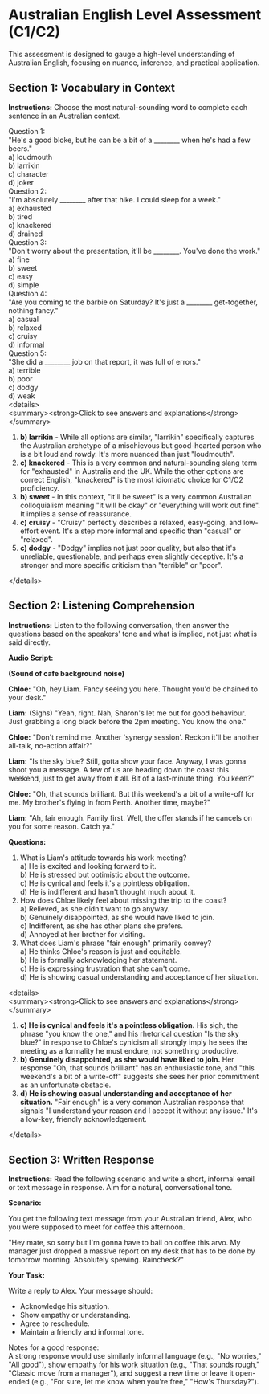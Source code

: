 # Australian English Level Assessment (C1/C2)

This assessment is designed to gauge a high-level understanding of Australian English, focusing on nuance, inference, and practical application.

## Section 1: Vocabulary in Context

**Instructions:** Choose the most natural-sounding word to complete each sentence in an Australian context.

Question 1:  
"He's a good bloke, but he can be a bit of a \_\_\_\_\_\_\_\_ when he's had a few beers."  
a) loudmouth  
b) larrikin  
c) character  
d) joker  
Question 2:  
"I'm absolutely \_\_\_\_\_\_\_\_ after that hike. I could sleep for a week."  
a) exhausted  
b) tired  
c) knackered  
d) drained  
Question 3:  
"Don't worry about the presentation, it'll be \_\_\_\_\_\_\_\_. You've done the work."  
a) fine  
b) sweet  
c) easy  
d) simple  
Question 4:  
"Are you coming to the barbie on Saturday? It's just a \_\_\_\_\_\_\_\_ get-together, nothing fancy."  
a) casual  
b) relaxed  
c) cruisy  
d) informal  
Question 5:  
"She did a \_\_\_\_\_\_\_\_ job on that report, it was full of errors."  
a) terrible  
b) poor  
c) dodgy  
d) weak  
\<details\>  
\<summary\>\<strong\>Click to see answers and explanations\</strong\>\</summary\>

1. **b) larrikin** \- While all options are similar, "larrikin" specifically captures the Australian archetype of a mischievous but good-hearted person who is a bit loud and rowdy. It's more nuanced than just "loudmouth".  
2. **c) knackered** \- This is a very common and natural-sounding slang term for "exhausted" in Australia and the UK. While the other options are correct English, "knackered" is the most idiomatic choice for C1/C2 proficiency.  
3. **b) sweet** \- In this context, "it'll be sweet" is a very common Australian colloquialism meaning "it will be okay" or "everything will work out fine". It implies a sense of reassurance.  
4. **c) cruisy** \- "Cruisy" perfectly describes a relaxed, easy-going, and low-effort event. It's a step more informal and specific than "casual" or "relaxed".  
5. **c) dodgy** \- "Dodgy" implies not just poor quality, but also that it's unreliable, questionable, and perhaps even slightly deceptive. It's a stronger and more specific criticism than "terrible" or "poor".

\</details\>

## Section 2: Listening Comprehension

**Instructions:** Listen to the following conversation, then answer the questions based on the speakers' tone and what is implied, not just what is said directly.

**Audio Script:**

**(Sound of cafe background noise)**

**Chloe:** "Oh, hey Liam. Fancy seeing you here. Thought you'd be chained to your desk."

**Liam:** (Sighs) "Yeah, right. Nah, Sharon's let me out for good behaviour. Just grabbing a long black before the 2pm meeting. You know the one."

**Chloe:** "Don't remind me. Another 'synergy session'. Reckon it'll be another all-talk, no-action affair?"

**Liam:** "Is the sky blue? Still, gotta show your face. Anyway, I was gonna shoot you a message. A few of us are heading down the coast this weekend, just to get away from it all. Bit of a last-minute thing. You keen?"

**Chloe:** "Oh, that sounds brilliant. But this weekend's a bit of a write-off for me. My brother's flying in from Perth. Another time, maybe?"

**Liam:** "Ah, fair enough. Family first. Well, the offer stands if he cancels on you for some reason. Catch ya."

**Questions:**

1. What is Liam's attitude towards his work meeting?  
   a) He is excited and looking forward to it.  
   b) He is stressed but optimistic about the outcome.  
   c) He is cynical and feels it's a pointless obligation.  
   d) He is indifferent and hasn't thought much about it.  
2. How does Chloe likely feel about missing the trip to the coast?  
   a) Relieved, as she didn't want to go anyway.  
   b) Genuinely disappointed, as she would have liked to join.  
   c) Indifferent, as she has other plans she prefers.  
   d) Annoyed at her brother for visiting.  
3. What does Liam's phrase "fair enough" primarily convey?  
   a) He thinks Chloe's reason is just and equitable.  
   b) He is formally acknowledging her statement.  
   c) He is expressing frustration that she can't come.  
   d) He is showing casual understanding and acceptance of her situation.

\<details\>  
\<summary\>\<strong\>Click to see answers and explanations\</strong\>\</summary\>

1. **c) He is cynical and feels it's a pointless obligation.** His sigh, the phrase "you know the one," and his rhetorical question "Is the sky blue?" in response to Chloe's cynicism all strongly imply he sees the meeting as a formality he must endure, not something productive.  
2. **b) Genuinely disappointed, as she would have liked to join.** Her response "Oh, that sounds brilliant" has an enthusiastic tone, and "this weekend's a bit of a write-off" suggests she sees her prior commitment as an unfortunate obstacle.  
3. **d) He is showing casual understanding and acceptance of her situation.** "Fair enough" is a very common Australian response that signals "I understand your reason and I accept it without any issue." It's a low-key, friendly acknowledgement.

\</details\>

## Section 3: Written Response

**Instructions:** Read the following scenario and write a short, informal email or text message in response. Aim for a natural, conversational tone.

**Scenario:**

You get the following text message from your Australian friend, Alex, who you were supposed to meet for coffee this afternoon.

"Hey mate, so sorry but I'm gonna have to bail on coffee this arvo. My manager just dropped a massive report on my desk that has to be done by tomorrow morning. Absolutely spewing. Raincheck?"

**Your Task:**

Write a reply to Alex. Your message should:

* Acknowledge his situation.  
* Show empathy or understanding.  
* Agree to reschedule.  
* Maintain a friendly and informal tone.

Notes for a good response:  
A strong response would use similarly informal language (e.g., "No worries," "All good"), show empathy for his work situation (e.g., "That sounds rough," "Classic move from a manager"), and suggest a new time or leave it open-ended (e.g., "For sure, let me know when you're free," "How's Thursday?").
